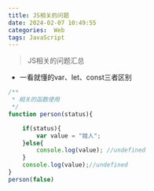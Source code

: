 ```yaml
---
title: JS相关的问题
date: 2024-02-07 10:49:55
categories:  Web
tags: JavaScript
---
```


> JS相关的问题汇总

<!-- more -->

* 一看就懂的var、let、const三者区别

```js
/**
 * 相关的函数使用
 */
function person(status){

    if(status){
        var value = "娃人";
    }else{
        console.log(value); //undefined
    }
    console.log(value);//undefined
}
person(false)
```